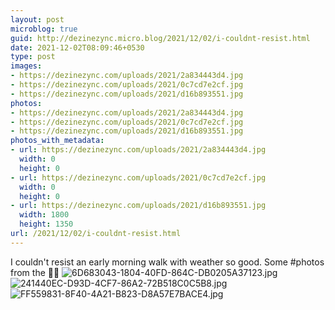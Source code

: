 ```yaml
---
layout: post
microblog: true
guid: http://dezinezync.micro.blog/2021/12/02/i-couldnt-resist.html
date: 2021-12-02T08:09:46+0530
type: post
images:
- https://dezinezync.com/uploads/2021/2a834443d4.jpg
- https://dezinezync.com/uploads/2021/0c7cd7e2cf.jpg
- https://dezinezync.com/uploads/2021/d16b893551.jpg
photos:
- https://dezinezync.com/uploads/2021/2a834443d4.jpg
- https://dezinezync.com/uploads/2021/0c7cd7e2cf.jpg
- https://dezinezync.com/uploads/2021/d16b893551.jpg
photos_with_metadata:
- url: https://dezinezync.com/uploads/2021/2a834443d4.jpg
  width: 0
  height: 0
- url: https://dezinezync.com/uploads/2021/0c7cd7e2cf.jpg
  width: 0
  height: 0
- url: https://dezinezync.com/uploads/2021/d16b893551.jpg
  width: 1800
  height: 1350
url: /2021/12/02/i-couldnt-resist.html
---
```

I couldn't resist an early morning walk with weather so good. Some #photos from the 🏃🏽
![6D683043-1804-40FD-864C-DB0205A37123.jpg](https://dezinezync.com/uploads/2021/2a834443d4.jpg)
![241440EC-D93D-4CF7-86A2-72B518C0C5B8.jpg](https://dezinezync.com/uploads/2021/0c7cd7e2cf.jpg)
![FF559831-8F40-4A21-B823-D8A57E7BACE4.jpg](https://dezinezync.com/uploads/2021/d16b893551.jpg)

